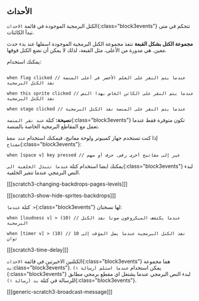 ## الأحداث

الكتل البرمجية الموجودة في قائمة `الاحداث`{:class="block3events"} تتحكم في متى تبدأ الكائنات.

**مجموعة الكتل بشكل القبعة** تنفذ مجموعة الكتل البرمجية الموجودة اسفلها عند بدء حدث معين. هي مدورة من الأعلى، مثل القبعة، لذلك لا يمكن أن نضع الكتل فوقها.

يمكنك استخدام:

```blocks3

when flag clicked // عندما يتم النقر على العلم الأخضر في أعلى المنصة نفذ الكتل البرمجية

when this sprite clicked // عندما يتم النقر على الكائن الخاص بهذا النص نفذ الكتل البرمجية

when stage clicked // عندما يتم النقر على المنصة نفذ الكتل البرمجية

```

**نصيحة:** كتلة `عند نقر المنصة`{:class="block3events"} تكون متوفرة فقط عندما تعمل مع المقاطع البرمجية الخاصة بالمنصة.

إذا كنت تستخدم جهاز كمبيوتر ولوحة مفاتيح، فيمكنك استخدام `عند ضغط مفتاح`{:class="block3events"}:

```blocks3
when [space v] key pressed // غير إلى مفاتيح أخرى رقم, حرف أو سهم
```

يمكنك ايضا استخدام كتلة `عندما تتبدل الخلفية الى`{:class="block3events"} لبدء النص البرمجي عندما تتغير الخلفية.

[[[scratch3-changing-backdrops-pages-levels]]]

[[[scratch3-show-hide-sprites-backdrops]]]


كتلة `عندما >`{:class="block3events"} لها نسختان:

```blocks3
when [loudness v] > (10) // عندما يكتشف الميكروفون صوتاً نفذ الكتل البرمجية

when [timer v] > (10) // نفذ الكتل البرمجية عندما يصل المؤقت إلى 10 ثوان
```

[[[scratch3-time-delay]]]


الكتلتين الاخيرتين في قائمة `الاحداث`{:class="block3events"} هما مجموعة `بث`:class="block3events"}. يمكن استخدام `عندما استلم (رسالة ١)`{:class="block3events"} لبدء النص البرمجي عندما يشتغل اي مقطع برمجي مطابق للرسالة في كتلة `بث (رسالة ١)`{:class="block3events"}.

[[[generic-scratch3-broadcast-message]]]

